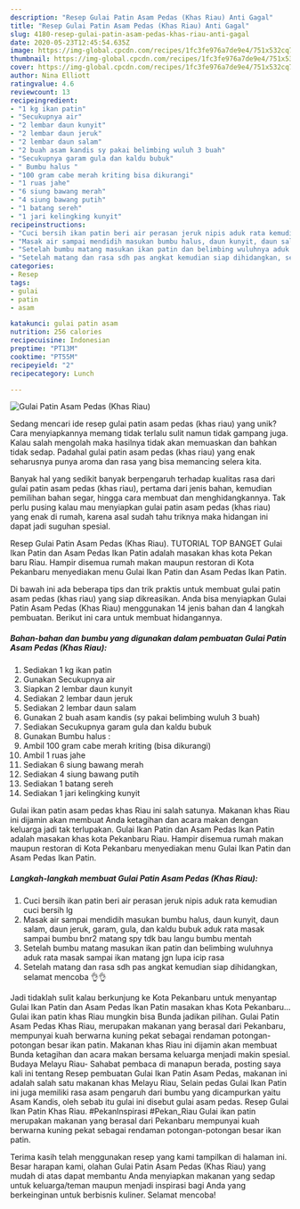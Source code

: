 ```yaml
---
description: "Resep Gulai Patin Asam Pedas (Khas Riau) Anti Gagal"
title: "Resep Gulai Patin Asam Pedas (Khas Riau) Anti Gagal"
slug: 4180-resep-gulai-patin-asam-pedas-khas-riau-anti-gagal
date: 2020-05-23T12:45:54.635Z
image: https://img-global.cpcdn.com/recipes/1fc3fe976a7de9e4/751x532cq70/gulai-patin-asam-pedas-khas-riau-foto-resep-utama.jpg
thumbnail: https://img-global.cpcdn.com/recipes/1fc3fe976a7de9e4/751x532cq70/gulai-patin-asam-pedas-khas-riau-foto-resep-utama.jpg
cover: https://img-global.cpcdn.com/recipes/1fc3fe976a7de9e4/751x532cq70/gulai-patin-asam-pedas-khas-riau-foto-resep-utama.jpg
author: Nina Elliott
ratingvalue: 4.6
reviewcount: 13
recipeingredient:
- "1 kg ikan patin"
- "Secukupnya air"
- "2 lembar daun kunyit"
- "2 lembar daun jeruk"
- "2 lembar daun salam"
- "2 buah asam kandis sy pakai belimbing wuluh 3 buah"
- "Secukupnya garam gula dan kaldu bubuk"
- " Bumbu halus "
- "100 gram cabe merah kriting bisa dikurangi"
- "1 ruas jahe"
- "6 siung bawang merah"
- "4 siung bawang putih"
- "1 batang sereh"
- "1 jari kelingking kunyit"
recipeinstructions:
- "Cuci bersih ikan patin beri air perasan jeruk nipis aduk rata kemudian cuci bersih lg"
- "Masak air sampai mendidih masukan bumbu halus, daun kunyit, daun salam, daun jeruk, garam, gula, dan kaldu bubuk aduk rata masak sampai bumbu bnr2 matang spy tdk bau langu bumbu mentah"
- "Setelah bumbu matang masukan ikan patin dan belimbing wuluhnya aduk rata masak sampai ikan matang jgn lupa icip rasa"
- "Setelah matang dan rasa sdh pas angkat kemudian siap dihidangkan, selamat mencoba 👌👌"
categories:
- Resep
tags:
- gulai
- patin
- asam

katakunci: gulai patin asam 
nutrition: 256 calories
recipecuisine: Indonesian
preptime: "PT13M"
cooktime: "PT55M"
recipeyield: "2"
recipecategory: Lunch

---
```



![Gulai Patin Asam Pedas (Khas Riau)](https://img-global.cpcdn.com/recipes/1fc3fe976a7de9e4/751x532cq70/gulai-patin-asam-pedas-khas-riau-foto-resep-utama.jpg)

Sedang mencari ide resep gulai patin asam pedas (khas riau) yang unik? Cara menyiapkannya memang tidak terlalu sulit namun tidak gampang juga. Kalau salah mengolah maka hasilnya tidak akan memuaskan dan bahkan tidak sedap. Padahal gulai patin asam pedas (khas riau) yang enak seharusnya punya aroma dan rasa yang bisa memancing selera kita.

Banyak hal yang sedikit banyak berpengaruh terhadap kualitas rasa dari gulai patin asam pedas (khas riau), pertama dari jenis bahan, kemudian pemilihan bahan segar, hingga cara membuat dan menghidangkannya. Tak perlu pusing kalau mau menyiapkan gulai patin asam pedas (khas riau) yang enak di rumah, karena asal sudah tahu triknya maka hidangan ini dapat jadi suguhan spesial.

Resep Gulai Patin Asam Pedas (Khas Riau). TUTORIAL TOP BANGET Gulai Ikan Patin dan Asam Pedas Ikan Patin adalah masakan khas kota Pekan baru Riau. Hampir disemua rumah makan maupun restoran di Kota Pekanbaru menyediakan menu Gulai Ikan Patin dan Asam Pedas Ikan Patin.


Di bawah ini ada beberapa tips dan trik praktis untuk membuat gulai patin asam pedas (khas riau) yang siap dikreasikan. Anda bisa menyiapkan Gulai Patin Asam Pedas (Khas Riau) menggunakan 14 jenis bahan dan 4 langkah pembuatan. Berikut ini cara untuk membuat hidangannya.

<!--inarticleads1-->

##### Bahan-bahan dan bumbu yang digunakan dalam pembuatan Gulai Patin Asam Pedas (Khas Riau):

1. Sediakan 1 kg ikan patin
1. Gunakan Secukupnya air
1. Siapkan 2 lembar daun kunyit
1. Sediakan 2 lembar daun jeruk
1. Sediakan 2 lembar daun salam
1. Gunakan 2 buah asam kandis (sy pakai belimbing wuluh 3 buah)
1. Sediakan Secukupnya garam gula dan kaldu bubuk
1. Gunakan  Bumbu halus :
1. Ambil 100 gram cabe merah kriting (bisa dikurangi)
1. Ambil 1 ruas jahe
1. Sediakan 6 siung bawang merah
1. Sediakan 4 siung bawang putih
1. Sediakan 1 batang sereh
1. Sediakan 1 jari kelingking kunyit


Gulai ikan patin asam pedas khas Riau ini salah satunya. Makanan khas Riau ini dijamin akan membuat Anda ketagihan dan acara makan dengan keluarga jadi tak terlupakan. Gulai Ikan Patin dan Asam Pedas Ikan Patin adalah masakan khas kota Pekanbaru Riau. Hampir disemua rumah makan maupun restoran di Kota Pekanbaru menyediakan menu Gulai Ikan Patin dan Asam Pedas Ikan Patin. 

<!--inarticleads2-->

##### Langkah-langkah membuat Gulai Patin Asam Pedas (Khas Riau):

1. Cuci bersih ikan patin beri air perasan jeruk nipis aduk rata kemudian cuci bersih lg
1. Masak air sampai mendidih masukan bumbu halus, daun kunyit, daun salam, daun jeruk, garam, gula, dan kaldu bubuk aduk rata masak sampai bumbu bnr2 matang spy tdk bau langu bumbu mentah
1. Setelah bumbu matang masukan ikan patin dan belimbing wuluhnya aduk rata masak sampai ikan matang jgn lupa icip rasa
1. Setelah matang dan rasa sdh pas angkat kemudian siap dihidangkan, selamat mencoba 👌👌


Jadi tidaklah sulit kalau berkunjung ke Kota Pekanbaru untuk menyantap Gulai Ikan Patin dan Asam Pedas Ikan Patin masakan khas Kota Pekanbaru… Gulai ikan patin khas Riau mungkin bisa Bunda jadikan pilihan. Gulai Patin Asam Pedas Khas Riau, merupakan makanan yang berasal dari Pekanbaru, mempunyai kuah berwarna kuning pekat sebagai rendaman potongan-potongan besar ikan patin. Makanan khas Riau ini dijamin akan membuat Bunda ketagihan dan acara makan bersama keluarga menjadi makin spesial. Budaya Melayu Riau- Sahabat pembaca di manapun berada, posting saya kali ini tentang Resep pembuatan Gulai Ikan Patin Asam Pedas, makanan ini adalah salah satu makanan khas Melayu Riau, Selain pedas Gulai Ikan Patin ini juga memiliki rasa asam pengaruh dari bumbu yang dicampurkan yaitu Asam Kandis, oleh sebab itu gulai ini disebut gulai asam pedas. Resep Gulai Ikan Patin Khas Riau. #PekanInspirasi #Pekan_Riau Gulai ikan patin merupakan makanan yang berasal dari Pekanbaru mempunyai kuah berwarna kuning pekat sebagai rendaman potongan-potongan besar ikan patin. 

Terima kasih telah menggunakan resep yang kami tampilkan di halaman ini. Besar harapan kami, olahan Gulai Patin Asam Pedas (Khas Riau) yang mudah di atas dapat membantu Anda menyiapkan makanan yang sedap untuk keluarga/teman maupun menjadi inspirasi bagi Anda yang berkeinginan untuk berbisnis kuliner. Selamat mencoba!
